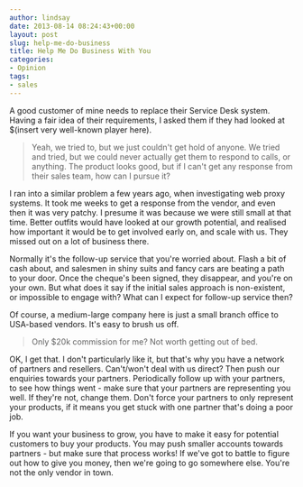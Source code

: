 ```yaml
---
author: lindsay
date: 2013-08-14 08:24:43+00:00
layout: post
slug: help-me-do-business
title: Help Me Do Business With You
categories:
- Opinion
tags:
- sales
---
```


A good customer of mine needs to replace their Service Desk system. Having a fair idea of their requirements, I asked them if they had looked at $(insert very well-known player here).

> Yeah, we tried to, but we just couldn't get hold of anyone. We tried and tried, but we could never actually get them to respond to calls, or anything. The product looks good, but if I can't get any response from their sales team, how can I pursue it?

I ran into a similar problem a few years ago, when investigating web proxy systems. It took me weeks to get a response from the vendor, and even then it was very patchy. I presume it was because we were still small at that time. Better outfits would have looked at our growth potential, and realised how important it would be to get involved early on, and scale with us. They missed out on a lot of business there.

Normally it's the follow-up service that you're worried about. Flash a bit of cash about, and salesmen in shiny suits and fancy cars are beating a path to your door. Once the cheque's been signed, they disappear, and you're on your own. But what does it say if the initial sales approach is non-existent, or impossible to engage with? What can I expect for follow-up service then?

Of course, a medium-large company here is just a small branch office to USA-based vendors. It's easy to brush us off.

> Only $20k commission for me? Not worth getting out of bed.

OK, I get that. I don't particularly like it, but that's why you have a network of partners and resellers. Can't/won't deal with us direct? Then push our enquiries towards your partners. Periodically follow up with your partners, to see how things went - make sure that your partners are representing you well. If they're not, change them. Don't force your partners to only represent your products, if it means you get stuck with one partner that's doing a poor job.

If you want your business to grow, you have to make it easy for potential customers to buy your products. You may push smaller accounts towards partners - but make sure that process works! If we've got to battle to figure out how to give you money, then we're going to go somewhere else. You're not the only vendor in town.
